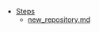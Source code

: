 - <a href = "E:\Node_projects\Node_Way\NBase\_Md\_Index\_Git\contaners\Use_this\_arch\Steps\cat.Steps\dir.Steps.md">Steps</a>
    - <a href = "E:\Node_projects\Node_Way\NBase\_Md\_Index\_Git\contaners\Use_this\_arch\Steps\new_repository.md">new_repository.md</a>
